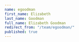 ```yaml
---
name: egoodman
first_name: Elizabeth
last_name: Goodman
full_name: Elizabeth Goodman
redirect_from: "/team/egoodman/"
published: true
---
```


